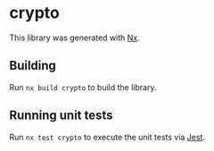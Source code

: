 # crypto

This library was generated with [Nx](https://nx.dev).

## Building

Run `nx build crypto` to build the library.

## Running unit tests

Run `nx test crypto` to execute the unit tests via [Jest](https://jestjs.io).
